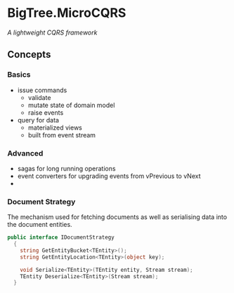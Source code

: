 # BigTree.MicroCQRS

_A lightweight CQRS framework_

## Concepts

### Basics
- issue commands
  - validate 
  - mutate state of domain model
  - raise events
- query for data
  - materialized views
  - built from event stream
### Advanced
 - sagas for long running operations
 - event converters for upgrading events from vPrevious to vNext
 - 

### Document Strategy

The mechanism used for fetching documents as well as serialising data into the document entities.

```c#
public interface IDocumentStrategy
  {
    string GetEntityBucket<TEntity>();
    string GetEntityLocation<TEntity>(object key);

    void Serialize<TEntity>(TEntity entity, Stream stream);
    TEntity Deserialize<TEntity>(Stream stream);
  }
```
 



